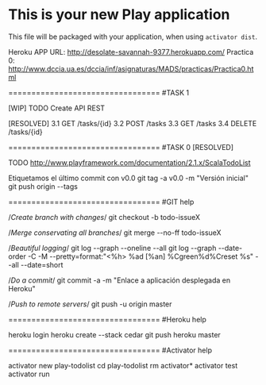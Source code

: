 This is your new Play application
=================================

This file will be packaged with your application, when using `activator dist`.

Heroku APP URL: http://desolate-savannah-9377.herokuapp.com/
Practica 0: http://www.dccia.ua.es/dccia/inf/asignaturas/MADS/practicas/Practica0.html

=================================
#TASK 1

[WIP] TODO Create API REST

[RESOLVED] 3.1 GET /tasks/{id}
3.2 POST /tasks
3.3 GET /tasks
3.4 DELETE /tasks/{id}

=================================
#TASK 0 [RESOLVED]

TODO http://www.playframework.com/documentation/2.1.x/ScalaTodoList

Etiquetamos el último commit con v0.0
git tag -a v0.0 -m "Versión inicial"
git push origin --tags

=================================
#GIT help

/*Create branch with changes*/
git checkout -b todo-issueX

/*Merge conservating all branches*/
git merge --no-ff todo-issueX

/*Beautiful logging*/
git log --graph --oneline --all
git log --graph --date-order -C -M --pretty=format:"<%h> %ad [%an] %Cgreen%d%Creset %s" --all --date=short

/*Do a commit*/
git commit -a -m "Enlace a aplicación desplegada en Heroku"

/*Push to remote servers*/
git push -u origin master

=================================
#Heroku help

heroku login 
heroku create --stack cedar
git push heroku master

=================================
#Activator help

activator new play-todolist
cd play-todolist
rm activator*
activator test
activator run
